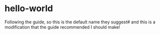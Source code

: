 # hello-world
Following the guide, so this is the default name they suggest#
and this is a modification that the guide recommended I should make!
